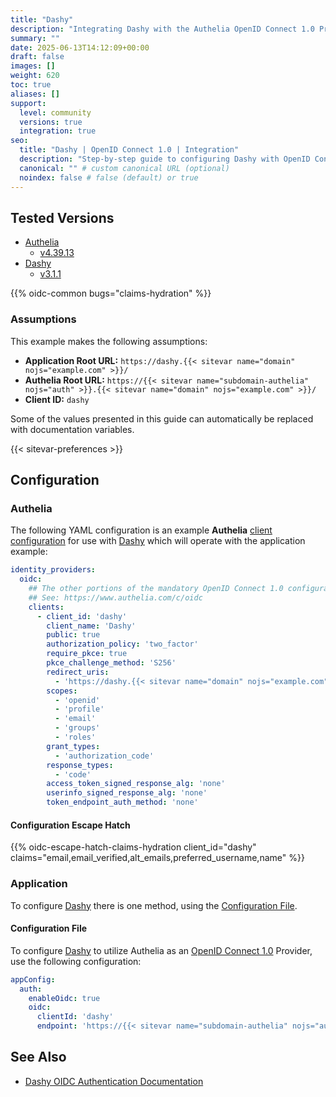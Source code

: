 ```yaml
---
title: "Dashy"
description: "Integrating Dashy with the Authelia OpenID Connect 1.0 Provider."
summary: ""
date: 2025-06-13T14:12:09+00:00
draft: false
images: []
weight: 620
toc: true
aliases: []
support:
  level: community
  versions: true
  integration: true
seo:
  title: "Dashy | OpenID Connect 1.0 | Integration"
  description: "Step-by-step guide to configuring Dashy with OpenID Connect 1.0 for secure SSO. Enhance your login flow using Authelia’s modern identity management."
  canonical: "" # custom canonical URL (optional)
  noindex: false # false (default) or true
---
```


## Tested Versions

- [Authelia]
  - [v4.39.13](https://github.com/authelia/authelia/releases/tag/v4.39.13)
- [Dashy]
  - [v3.1.1](https://github.com/Lissy93/dashy/releases/tag/3.1.1)

{{% oidc-common bugs="claims-hydration" %}}

### Assumptions

This example makes the following assumptions:

- __Application Root URL:__ `https://dashy.{{< sitevar name="domain" nojs="example.com" >}}/`
- __Authelia Root URL:__ `https://{{< sitevar name="subdomain-authelia" nojs="auth" >}}.{{< sitevar name="domain" nojs="example.com" >}}/`
- __Client ID:__ `dashy`

Some of the values presented in this guide can automatically be replaced with documentation variables.

{{< sitevar-preferences >}}

## Configuration

### Authelia

The following YAML configuration is an example __Authelia__ [client configuration] for use with [Dashy] which will operate with the application example:

```yaml {title="configuration.yml"}
identity_providers:
  oidc:
    ## The other portions of the mandatory OpenID Connect 1.0 configuration go here.
    ## See: https://www.authelia.com/c/oidc
    clients:
      - client_id: 'dashy'
        client_name: 'Dashy'
        public: true
        authorization_policy: 'two_factor'
        require_pkce: true
        pkce_challenge_method: 'S256'
        redirect_uris:
          - 'https://dashy.{{< sitevar name="domain" nojs="example.com" >}}'
        scopes:
          - 'openid'
          - 'profile'
          - 'email'
          - 'groups'
          - 'roles'
        grant_types:
          - 'authorization_code'
        response_types:
          - 'code'
        access_token_signed_response_alg: 'none'
        userinfo_signed_response_alg: 'none'
        token_endpoint_auth_method: 'none'
```

#### Configuration Escape Hatch

{{% oidc-escape-hatch-claims-hydration client_id="dashy" claims="email,email_verified,alt_emails,preferred_username,name" %}}

### Application

To configure [Dashy] there is one method, using the [Configuration File](#configuration-file).

#### Configuration File

To configure [Dashy] to utilize Authelia as an [OpenID Connect 1.0] Provider, use the following configuration:

```yaml
appConfig:
  auth:
    enableOidc: true
    oidc:
      clientId: 'dashy'
      endpoint: 'https://{{< sitevar name="subdomain-authelia" nojs="auth" >}}.{{< sitevar name="domain" nojs="example.com" >}}'
```

## See Also

- [Dashy OIDC Authentication Documentation](https://dashy.to/docs/authentication#oidc)

[Authelia]: https://www.authelia.com
[Dashy]: https://dashy.to/
[OpenID Connect 1.0]: ../../introduction.md
[client configuration]: ../../../../configuration/identity-providers/openid-connect/clients.md
